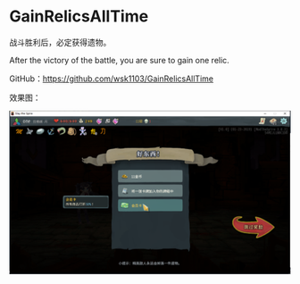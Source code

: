 # GainRelicsAllTime
战斗胜利后，必定获得遗物。
 
After the victory of the battle, you are sure to gain one relic.   

GitHub：https://github.com/wsk1103/GainRelicsAllTime

效果图：

![这里写图片描述](https://raw.githubusercontent.com/wsk1103/GainRelicsAllTime/master/img/1.png)
